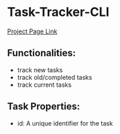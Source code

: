 # Task-Tracker-CLI

[Project Page Link](https://roadmap.sh/projects/task-tracker)

## Functionalities:

- track new tasks
- track old/completed tasks
- track current tasks

## Task Properties:

- id: A unique identifier for the task
